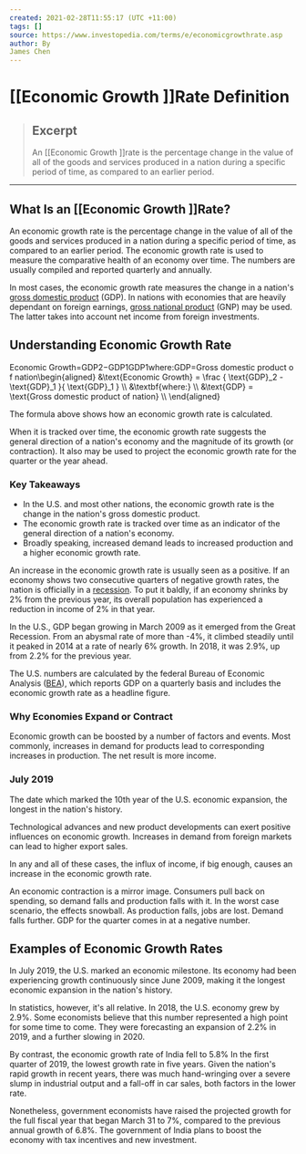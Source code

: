 ```yaml
---
created: 2021-02-28T11:55:17 (UTC +11:00)
tags: []
source: https://www.investopedia.com/terms/e/economicgrowthrate.asp
author: By
James Chen
---
```


# [[Economic Growth ]]Rate Definition

> ## Excerpt
> An [[Economic Growth ]]rate is the percentage change in the value of all of the goods and services produced in a nation during a specific period of time, as compared to an earlier period.

---
## What Is an [[Economic Growth ]]Rate?

An economic growth rate is the percentage change in the value of all of the goods and services produced in a nation during a specific period of time, as compared to an earlier period. The economic growth rate is used to measure the comparative health of an economy over time. The numbers are usually compiled and reported quarterly and annually.

In most cases, the economic growth rate measures the change in a nation's [gross domestic product](https://www.investopedia.com/terms/g/gdp.asp) (GDP). In nations with economies that are heavily dependant on foreign earnings, [gross national product](https://www.investopedia.com/terms/g/gnp.asp) (GNP) may be used. The latter takes into account net income from foreign investments.

## Understanding Economic Growth Rate

Economic Growth\=GDP2−GDP1GDP1where:GDP\=Gross domestic product of nation\\begin{aligned} &\\text{Economic Growth} = \\frac { \\text{GDP}\_2 - \\text{GDP}\_1 }{ \\text{GDP}\_1 } \\\\ &\\textbf{where:} \\\\ &\\text{GDP} = \\text{Gross domestic product of nation} \\\\ \\end{aligned}

The formula above shows how an economic growth rate is calculated.

When it is tracked over time, the economic growth rate suggests the general direction of a nation's economy and the magnitude of its growth (or contraction). It also may be used to project the economic growth rate for the quarter or the year ahead.

### Key Takeaways

-   In the U.S. and most other nations, the economic growth rate is the change in the nation's gross domestic product.
-   The economic growth rate is tracked over time as an indicator of the general direction of a nation's economy.
-   Broadly speaking, increased demand leads to increased production and a higher economic growth rate.

An increase in the economic growth rate is usually seen as a positive. If an economy shows two consecutive quarters of negative growth rates, the nation is officially in a [recession](https://www.investopedia.com/terms/r/recession.asp). To put it baldly, if an economy shrinks by 2% from the previous year, its overall population has experienced a reduction in income of 2% in that year.

In the U.S., GDP began growing in March 2009 as it emerged from the Great Recession. From an abysmal rate of more than -4%, it climbed steadily until it peaked in 2014 at a rate of nearly 6% growth. In 2018, it was 2.9%, up from 2.2% for the previous year.

The U.S. numbers are calculated by the federal Bureau of Economic Analysis ([BEA](https://www.investopedia.com/terms/b/bea.asp)), which reports GDP on a quarterly basis and includes the economic growth rate as a headline figure.

### Why Economies Expand or Contract

Economic growth can be boosted by a number of factors and events. Most commonly, increases in demand for products lead to corresponding increases in production. The net result is more income.

### July 2019

The date which marked the 10th year of the U.S. economic expansion, the longest in the nation's history.

Technological advances and new product developments can exert positive influences on economic growth. Increases in demand from foreign markets can lead to higher export sales.

In any and all of these cases, the influx of income, if big enough, causes an increase in the economic growth rate.

An economic contraction is a mirror image. Consumers pull back on spending, so demand falls and production falls with it. In the worst case scenario, the effects snowball. As production falls, jobs are lost. Demand falls further. GDP for the quarter comes in at a negative number.

## Examples of Economic Growth Rates

In July 2019, the U.S. marked an economic milestone. Its economy had been experiencing growth continuously since June 2009, making it the longest economic expansion in the nation's history.

In statistics, however, it's all relative. In 2018, the U.S. economy grew by 2.9%. Some economists believe that this number represented a high point for some time to come. They were forecasting an expansion of 2.2% in 2019, and a further slowing in 2020.

By contrast, the economic growth rate of India fell to 5.8% In the first quarter of 2019, the lowest growth rate in five years. Given the nation's rapid growth in recent years, there was much hand-wringing over a severe slump in industrial output and a fall-off in car sales, both factors in the lower rate.

Nonetheless, government economists have raised the projected growth for the full fiscal year that began March 31 to 7%, compared to the previous annual growth of 6.8%. The government of India plans to boost the economy with tax incentives and new investment.
